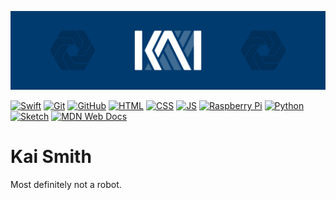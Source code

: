 ![Header Image](https://github.com/coalternate/coalternate/blob/master/assets/header.svg)

[![Swift](https://img.shields.io/badge/-Swift-fa7343?logo=swift&logoColor=fff&style=flat&link=https://developer.app)](https://developer.apple.com/swift/)
[![Git](https://img.shields.io/badge/-Git-f05032?logo=git&logoColor=fff&style=flat)](https://git-scm.com)
[![GitHub](https://img.shields.io/badge/-GitHub-181717?logo=github&logoColor=fff&style=flat)](https://github.com)
[![HTML](https://img.shields.io/badge/-HTML-e34f26?logo=html5&logoColor=fff&style=flat)](https://developer.mozilla.org/en-US/docs/Glossary/HTML)
[![CSS](https://img.shields.io/badge/-CSS-1572b6?logo=css3&logoColor=fff&style=flat)](https://developer.mozilla.org/en-US/docs/Glossary/CSS)
[![JS](https://img.shields.io/badge/-JS-f7df1e?logo=javascript&logoColor=fff&style=flat)](https://developer.mozilla.org/en-US/docs/Web/JavaScript)
[![Raspberry Pi](https://img.shields.io/badge/-Raspberry%20Pi-c51a4a?logo=raspberry-pi&logoColor=fff&style=flat)](https://www.raspberrypi.org)
[![Python](https://img.shields.io/badge/-Python-3776ab?logo=python&logoColor=fff&style=flat)](https://www.python.org)
[![Sketch](https://img.shields.io/badge/-Sketch-f7b500?logo=sketch&logoColor=fff&style=flat)](https://www.sketch.com)
[![MDN Web Docs](https://img.shields.io/badge/-MDN%20Web%20Docs-000?logo=mdn-web-docs&logoColor=fff&style=flat)](https://developer.mozilla.org/en-US/)

# Kai Smith
Most definitely not a robot.
